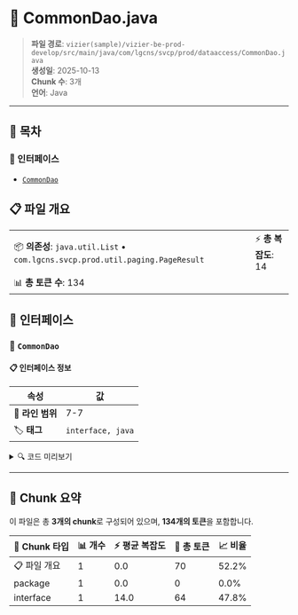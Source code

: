# 📄 CommonDao.java

> **파일 경로**: `vizier(sample)/vizier-be-prod-develop/src/main/java/com/lgcns/svcp/prod/dataaccess/CommonDao.java`  
> **생성일**: 2025-10-13  
> **Chunk 수**: 3개  
> **언어**: Java
---

## 📑 목차

### 🔌 인터페이스
- [`CommonDao`](#interface-commondao)


## 📋 파일 개요

| | |
|--|--|
| 📦 **의존성**: `java.util.List` • `com.lgcns.svcp.prod.util.paging.PageResult` | ⚡ **총 복잡도**: 14 |
| 📊 **총 토큰 수**: 134 |  |




## 🔌 인터페이스

### <a id="interface-commondao"></a>🔌 `CommonDao`


#### 📋 인터페이스 정보

| 속성 | 값 |
|------|----|
| 📍 **라인 범위** | 7-7 |
| 🏷️ **태그** | `interface, java` |
<details>
<summary>🔍 코드 미리보기</summary>

```java
public interface CommonDao {

    <T> T select(String queryId);
    <T> T select(String queryId, Object parameter);
    
    <E> List<E> selectList(String queryId);
    <E> List<E> selectList(String queryId, Object parameter);

    <E> PageResult<E> selectPagedList(String queryId, Object parameter);

    int insert(String queryId, Object parameter);

    int update(String queryId);
    int update(String queryId, Object parameter);

    int delete(String queryId, Object parameter);

    int batchInsert(String queryId, List<?> parameter);

    int batchUpdate(String queryId, List<?> parameter);
...
```

**Chunk 정보**
- 🆔 **ID**: `dd765fb6162e`
- 📊 **토큰**: 64

</details>

---




## 🧩 Chunk 요약

이 파일은 총 **3개의 chunk**로 구성되어 있으며, **134개의 토큰**을 포함합니다.

| 🧩 Chunk 타입 | 📊 개수 | ⚡ 평균 복잡도 | 📝 총 토큰 | 📈 비율 |
|---------------|--------|-------------|----------|--------|
| 📋 파일 개요 | 1 | 0.0 | 70 | 52.2% |
| package | 1 | 0.0 | 0 | 0.0% |
| interface | 1 | 14.0 | 64 | 47.8% |

